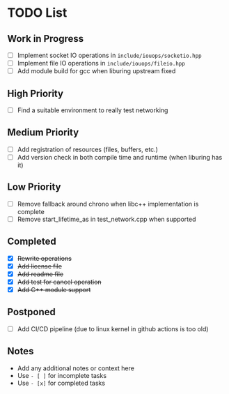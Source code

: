 # TODO List

## Work in Progress
- [ ] Implement socket IO operations in `include/iouops/socketio.hpp`
- [ ] Implement file IO operations in `include/iouops/fileio.hpp`
- [ ] Add module build for gcc when liburing upstream fixed

## High Priority
- [ ] Find a suitable environment to really test networking

## Medium Priority
- [ ] Add registration of resources (files, buffers, etc.)
- [ ] Add version check in both compile time and runtime (when liburing has it)

## Low Priority
- [ ] Remove fallback around chrono when libc++ implementation is complete
- [ ] Remove start_lifetime_as in test_network.cpp when supported

## Completed
- [x] ~~Rewrite operations~~
- [x] ~~Add license file~~
- [x] ~~Add readme file~~
- [x] ~~Add test for cancel operation~~
- [x] ~~Add C++ module support~~

## Postponed
- [ ] Add CI/CD pipeline (due to linux kernel in github actions is too old)

## Notes
- Add any additional notes or context here
- Use `- [ ]` for incomplete tasks
- Use `- [x]` for completed tasks